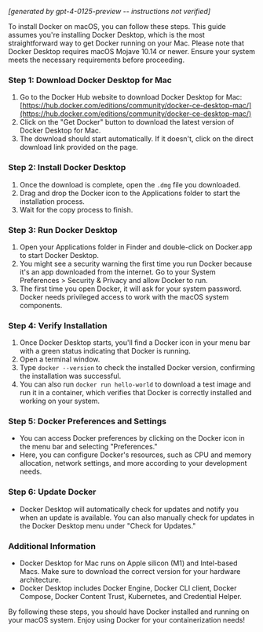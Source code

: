 *[generated by gpt-4-0125-preview -- instructions not verified]*

To install Docker on macOS, you can follow these steps. This guide assumes you're installing Docker Desktop, which is the most straightforward way to get Docker running on your Mac. Please note that Docker Desktop requires macOS Mojave 10.14 or newer. Ensure your system meets the necessary requirements before proceeding.

### Step 1: Download Docker Desktop for Mac

1. Go to the Docker Hub website to download Docker Desktop for Mac: [https://hub.docker.com/editions/community/docker-ce-desktop-mac/](https://hub.docker.com/editions/community/docker-ce-desktop-mac/)
2. Click on the "Get Docker" button to download the latest version of Docker Desktop for Mac.
3. The download should start automatically. If it doesn't, click on the direct download link provided on the page.

### Step 2: Install Docker Desktop

1. Once the download is complete, open the `.dmg` file you downloaded.
2. Drag and drop the Docker icon to the Applications folder to start the installation process.
3. Wait for the copy process to finish.

### Step 3: Run Docker Desktop

1. Open your Applications folder in Finder and double-click on Docker.app to start Docker Desktop.
2. You might see a security warning the first time you run Docker because it's an app downloaded from the internet. Go to your System Preferences > Security & Privacy and allow Docker to run.
3. The first time you open Docker, it will ask for your system password. Docker needs privileged access to work with the macOS system components.

### Step 4: Verify Installation

1. Once Docker Desktop starts, you'll find a Docker icon in your menu bar with a green status indicating that Docker is running.
2. Open a terminal window.
3. Type `docker --version` to check the installed Docker version, confirming the installation was successful.
4. You can also run `docker run hello-world` to download a test image and run it in a container, which verifies that Docker is correctly installed and working on your system.

### Step 5: Docker Preferences and Settings

- You can access Docker preferences by clicking on the Docker icon in the menu bar and selecting "Preferences."
- Here, you can configure Docker's resources, such as CPU and memory allocation, network settings, and more according to your development needs.

### Step 6: Update Docker

- Docker Desktop will automatically check for updates and notify you when an update is available. You can also manually check for updates in the Docker Desktop menu under "Check for Updates."

### Additional Information

- Docker Desktop for Mac runs on Apple silicon (M1) and Intel-based Macs. Make sure to download the correct version for your hardware architecture.
- Docker Desktop includes Docker Engine, Docker CLI client, Docker Compose, Docker Content Trust, Kubernetes, and Credential Helper.

By following these steps, you should have Docker installed and running on your macOS system. Enjoy using Docker for your containerization needs!